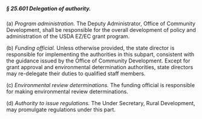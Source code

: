 ##### § 25.601 Delegation of authority. #####

(a) *Program administration.* The Deputy Administrator, Office of Community Development, shall be responsible for the overall development of policy and administration of the USDA EZ/EC grant program.

(b) *Funding official.* Unless otherwise provided, the state director is responsible for implementing the authorities in this subpart, consistent with the guidance issued by the Office of Community Development. Except for grant approval and environmental determination authorities, state directors may re-delegate their duties to qualified staff members.

(c) *Environmental review determinations.* The funding official is responsible for making environmental review determinations.

(d) *Authority to issue regulations.* The Under Secretary, Rural Development, may promulgate regulations under this part.